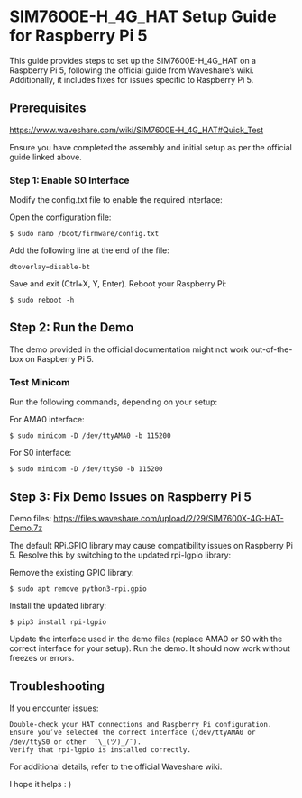 # SIM7600E-H_4G_HAT Setup Guide for Raspberry Pi 5

This guide provides steps to set up the SIM7600E-H_4G_HAT on a Raspberry Pi 5, following the official guide from Waveshare’s wiki. Additionally, it includes fixes for issues specific to Raspberry Pi 5.

## Prerequisites

https://www.waveshare.com/wiki/SIM7600E-H_4G_HAT#Quick_Test

Ensure you have completed the assembly and initial setup as per the official guide linked above.

### Step 1: Enable S0 Interface

Modify the config.txt file to enable the required interface:

Open the configuration file: 

	$ sudo nano /boot/firmware/config.txt


Add the following line at the end of the file:

	dtoverlay=disable-bt


Save and exit (Ctrl+X, Y, Enter).
Reboot your Raspberry Pi:

	$ sudo reboot -h

## Step 2: Run the Demo

The demo provided in the official documentation might not work out-of-the-box on Raspberry Pi 5.

### Test Minicom

Run the following commands, depending on your setup:

For AMA0 interface:

	$ sudo minicom -D /dev/ttyAMA0 -b 115200


For S0 interface:

	$ sudo minicom -D /dev/ttyS0 -b 115200

## Step 3: Fix Demo Issues on Raspberry Pi 5

Demo files: https://files.waveshare.com/upload/2/29/SIM7600X-4G-HAT-Demo.7z

The default RPi.GPIO library may cause compatibility issues on Raspberry Pi 5. Resolve this by switching to the updated rpi-lgpio library:

Remove the existing GPIO library:

	$ sudo apt remove python3-rpi.gpio


Install the updated library:

	$ pip3 install rpi-lgpio


Update the interface used in the demo files (replace AMA0 or S0 with the correct interface for your setup).
Run the demo. It should now work without freezes or errors.

## Troubleshooting

If you encounter issues:

	Double-check your HAT connections and Raspberry Pi configuration.
	Ensure you’ve selected the correct interface (/dev/ttyAMA0 or /dev/ttyS0 or other  ¯\_(ツ)_/¯).
	Verify that rpi-lgpio is installed correctly.

For additional details, refer to the official Waveshare wiki.

I hope it helps : ) 
